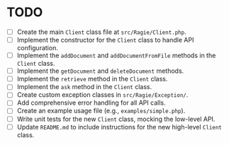 # TODO

- [ ] Create the main `Client` class file at `src/Ragie/Client.php`.
- [ ] Implement the constructor for the `Client` class to handle API configuration.
- [ ] Implement the `addDocument` and `addDocumentFromFile` methods in the `Client` class.
- [ ] Implement the `getDocument` and `deleteDocument` methods.
- [ ] Implement the `retrieve` method in the `Client` class.
- [ ] Implement the `ask` method in the `Client` class.
- [ ] Create custom exception classes in `src/Ragie/Exception/`.
- [ ] Add comprehensive error handling for all API calls.
- [ ] Create an example usage file (e.g., `examples/simple.php`).
- [ ] Write unit tests for the new `Client` class, mocking the low-level API.
- [ ] Update `README.md` to include instructions for the new high-level `Client` class.
